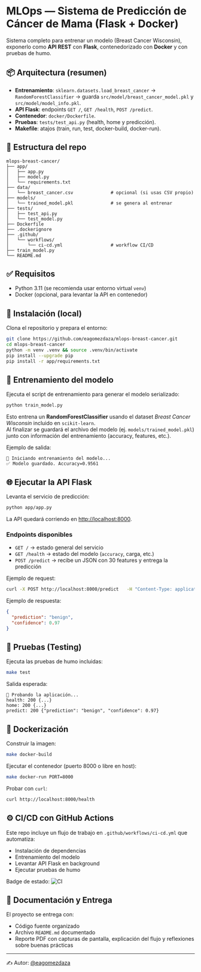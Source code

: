 # MLOps — Sistema de Predicción de Cáncer de Mama (Flask + Docker)

Sistema completo para entrenar un modelo (Breast Cancer Wisconsin), exponerlo como **API REST** con **Flask**, contenedorizado con **Docker** y con pruebas de humo.

## 📦 Arquitectura (resumen)
- **Entrenamiento**: `sklearn.datasets.load_breast_cancer` → `RandomForestClassifier` → guarda `src/model/breast_cancer_model.pkl` y `src/model/model_info.pkl`. 
- **API Flask**: endpoints `GET /`, `GET /health`, `POST /predict`.
- **Contenedor**: `docker/Dockerfile`.
- **Pruebas**: `tests/test_api.py` (health, home y predicción).
- **Makefile**: atajos (train, run, test, docker-build, docker-run).

## 📁 Estructura del repo
```
mlops-breast-cancer/
├── app/
│   ├── app.py
│   ├── model.py
│   └── requirements.txt
├── data/
│   └── breast_cancer.csv              # opcional (si usas CSV propio)
├── models/
│   └── trained_model.pkl              # se genera al entrenar
├── tests/
│   ├── test_api.py
│   └── test_model.py
├── Dockerfile
├── .dockerignore
├── .github/
│   └── workflows/
│       └── ci-cd.yml                  # workflow CI/CD
├── train_model.py
└── README.md
```

## ✅ Requisitos
- Python 3.11 (se recomienda usar entorno virtual `venv`)
- Docker (opcional, para levantar la API en contenedor)

## 🚀 Instalación (local)
Clona el repositorio y prepara el entorno:

```bash
git clone https://github.com/eagomezdaza/mlops-breast-cancer.git
cd mlops-breast-cancer
python -m venv .venv && source .venv/bin/activate
pip install --upgrade pip
pip install -r app/requirements.txt
```

## 🧠 Entrenamiento del modelo
Ejecuta el script de entrenamiento para generar el modelo serializado:

```bash
python train_model.py
```

Esto entrena un **RandomForestClassifier** usando el dataset *Breast Cancer Wisconsin* incluido en `scikit-learn`.  
Al finalizar se guardará el archivo del modelo (ej. `models/trained_model.pkl`) junto con información del entrenamiento (accuracy, features, etc.).

Ejemplo de salida:
```
🚀 Iniciando entrenamiento del modelo...
✅ Modelo guardado. Accuracy=0.9561
```

## 🌐 Ejecutar la API Flask
Levanta el servicio de predicción:

```bash
python app/app.py
```

La API quedará corriendo en [http://localhost:8000](http://localhost:8000).

### Endpoints disponibles
- `GET /` → estado general del servicio  
- `GET /health` → estado del modelo (`accuracy`, carga, etc.)  
- `POST /predict` → recibe un JSON con 30 features y entrega la predicción

Ejemplo de request:
```bash
curl -X POST http://localhost:8000/predict   -H "Content-Type: application/json"   -d '{"features":[17.99,10.38,122.8,1001.0,...,0.1189]}'
```

Ejemplo de respuesta:
```json
{
  "prediction": "benign",
  "confidence": 0.97
}
```

## 🧪 Pruebas (Testing)
Ejecuta las pruebas de humo incluidas:

```bash
make test
```

Salida esperada:
```
🧪 Probando la aplicación...
health: 200 {...}
home: 200 {...}
predict: 200 {"prediction": "benign", "confidence": 0.97}
```

## 🐳 Dockerización
Construir la imagen:

```bash
make docker-build
```

Ejecutar el contenedor (puerto 8000 o libre en host):

```bash
make docker-run PORT=8000
```

Probar con `curl`:
```bash
curl http://localhost:8000/health
```

## ⚙️ CI/CD con GitHub Actions
Este repo incluye un flujo de trabajo en `.github/workflows/ci-cd.yml` que automatiza:

- Instalación de dependencias  
- Entrenamiento del modelo  
- Levantar API Flask en background  
- Ejecutar pruebas de humo  

Badge de estado:
![CI](https://github.com/eagomezdaza/mlops-breast-cancer/actions/workflows/ci-cd.yml/badge.svg)

## 📑 Documentación y Entrega
El proyecto se entrega con:
- Código fuente organizado  
- Archivo `README.md` documentado  
- Reporte PDF con capturas de pantalla, explicación del flujo y reflexiones sobre buenas prácticas  

---
✍️ Autor: [@eagomezdaza](https://github.com/eagomezdaza)
